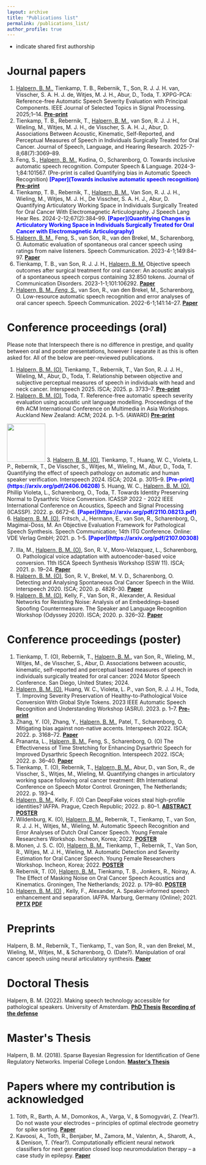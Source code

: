 ```yaml
---
layout: archive
title: "Publications list"
permalink: /publications_list/
author_profile: true
---
```


* indicate shared first authorship

Journal papers
======

1. <u>Halpern, B. M.</u>, Tienkamp, T. B., Rebernik, T., Son, R. J. J. H. van, Visscher, S. A. H. J. de, Witjes, M. J. H., Abur, D., Toda, T. XPPG-PCA: Reference-free Automatic Speech Severity Evaluation with Principal Components. IEEE Journal of Selected Topics in Signal Processing. 2025;1–14.
<span style="color:blue"><b>[Pre-print](https://arxiv.org/pdf/2510.00657)</b></span>
2. Tienkamp, T. B., Rebernik, T., <u>Halpern, B. M.</u>, van Son, R. J. J. H., Wieling, M., Witjes, M. J. H., de Visscher, S. A. H. J., Abur, D. Associations Between Acoustic, Kinematic, Self-Reported, and Perceptual Measures of Speech in Individuals Surgically Treated for Oral Cancer. Journal of Speech, Language, and Hearing Research. 2025-7-8;68(7):3069–89.
3. Feng, S., <u>Halpern, B. M.</u>, Kudina, O., Scharenborg, O. Towards inclusive automatic speech recognition. Computer Speech & Language. 2024-3-1;84:101567. (Pre-print is called Quantifying bias in Automatic Speech Recognition)
<span style="color:blue"><b>[Paper](Towards inclusive automatic speech recognition)</b></span>
<span style="color:blue"><b>[Pre-print](https://arxiv.org/pdf/2103.15122)</b></span>
4. Tienkamp, T. B., Rebernik, T., <u>Halpern, B. M.</u>, Van Son, R. J. J. H., Wieling, M., Witjes, M. J. H., De Visscher, S. A. H. J., Abur, D. Quantifying Articulatory Working Space in Individuals Surgically Treated for Oral Cancer With Electromagnetic Articulography. J Speech Lang Hear Res. 2024-2-12;67(2):384–99.
<span style="color:blue"><b>[Paper](Quantifying Changes in Articulatory Working Space in Individuals Surgically Treated for Oral
Cancer with Electromagnetic Articulography)</b></span>
5. <u>Halpern, B. M.</u>, Feng, S., van Son, R., van den Brekel, M., Scharenborg, O. Automatic evaluation of spontaneous oral cancer speech using ratings from naive listeners. Speech Communication. 2023-4-1;149:84–97.
<span style="color:blue"><b>[Paper](https://www.sciencedirect.com/science/article/pii/S016763932300047X)</b></span>
6. Tienkamp, T. B., van Son, R. J. J. H., <u>Halpern, B. M.</u> Objective speech outcomes after surgical treatment for oral cancer: An acoustic analysis of a spontaneous speech corpus containing 32.850 tokens. Journal of Communication Disorders. 2023-1-1;101:106292.
<span style="color:blue"><b>[Paper](https://www.sciencedirect.com/science/article/pii/S0021992422001101)</b></span> 
7. <u>Halpern, B. M.*, Feng, S.*</u>, van Son, R., van den Brekel, M., Scharenborg, O. Low-resource automatic speech recognition and error analyses of oral cancer speech. Speech Communication. 2022-6-1;141:14–27.
<span style="color:blue"><b>[Paper](https://www.sciencedirect.com/science/article/pii/S0167639322000620)</b></span>
   
Conference proceedings (oral)
======
Please note that Interspeech there is no difference in prestige, and quality between oral and poster presentations, however I separate it as this is often asked for.
All of the below are peer-reviewed publications.

1. <u>Halpern, B. M. (O)</u>, Tienkamp, T., Rebernik, T., Van Son, R. J. J. H., Wieling, M., Abur, D., Toda, T. Relationship between objective and subjective perceptual measures of speech in individuals with head and neck cancer. Interspeech 2025. ISCA; 2025. p. 3733–7.
<span style="color:blue"><b>[Pre-print](https://arxiv.org/pdf/2507.21426.pdf)</b></span>
2. <u>Halpern, B. M. (O)</u>, Toda, T. Reference-free automatic speech severity evaluation using acoustic unit language modelling. Proceedings of the 6th ACM International Conference on Multimedia in Asia Workshops. Auckland New Zealand: ACM; 2024. p. 1–5. (AWARD)
<span style="color:blue"><b>[Pre-print](https://arxiv.org/pdf/2510.00639)</b></span>
<img src="https://karkirowle.github.io/images/award.png" style="width: 100px;">
3. <u>Halpern, B. M. (O)</u>, Tienkamp, T., Huang, W. C., Violeta, L. P., Rebernik, T., De Visscher, S., Witjes, M., Wieling, M., Abur, D., Toda, T. Quantifying the effect of speech pathology on automatic and human speaker verification. Interspeech 2024. ISCA; 2024. p. 3015–9.
<span style="color:blue"><b>[Pre-print](https://arxiv.org/pdf/2406.06208)</b></span>
5. Huang, W. C., <u>Halpern, B. M. (O)</u>, Phillip Violeta, L., Scharenborg, O., Toda, T. Towards Identity Preserving Normal to Dysarthric Voice Conversion. ICASSP 2022 - 2022 IEEE International Conference on Acoustics, Speech and Signal Processing (ICASSP). 2022. p. 6672–6.
<span style="color:blue"><b>[Paper](https://arxiv.org/pdf/2110.08213.pdf)</b></span>
6. <u>Halpern, B. M. (O)</u>, Fritsch, J., Hermann, E., van Son, R., Scharenborg, O., Magimai-Doss, M. An Objective Evaluation Framework for Pathological Speech Synthesis. Speech Communication; 14th ITG Conference. Online: VDE Verlag GmbH; 2021. p. 1–5.
<span style="color:blue"><b>[Paper](https://arxiv.org/pdf/2107.00308)</b></span> 

7. Illa, M., <u>Halpern, B. M. (O)</u>, Son, R. V., Moro-Velazquez, L., Scharenborg, O. Pathological voice adaptation with autoencoder-based voice conversion. 11th ISCA Speech Synthesis Workshop (SSW 11). ISCA; 2021. p. 19–24.
<span style="color:blue"><b>[Paper](https://arxiv.org/pdf/2106.08427)</b></span>
8. <u>Halpern, B. M. (O)</u>, Son, R. V., Brekel, M. V. D., Scharenborg, O. Detecting and Analysing Spontaneous Oral Cancer Speech in the Wild. Interspeech 2020. ISCA; 2020. p. 4826–30.
<span style="color:blue"><b>[Paper](https://arxiv.org/pdf/2007.14205)</b></span>
9. <u>Halpern, B. M. (O)</u>, Kelly, F., Van Son, R., Alexander, A. Residual Networks for Resisting Noise: Analysis of an Embeddings-based Spoofing Countermeasure. The Speaker and Language Recognition Workshop (Odyssey 2020). ISCA; 2020. p. 326–32.
<span style="color:blue"><b>[Paper](https://oxfordwaveresearch.com/wp-content/uploads/2020/04/Odyssey2020_spoofingResNet_Halpern_et_al.pdf)</b></span>



Conference proceedings (poster)
====
1. Tienkamp, T. (O), Rebernik, T., <u>Halpern, B. M.</u>, van Son, R., Wieling, M., Witjes, M., de Visscher, S., Abur, D. Associations between acoustic, kinematic, self-reported and perceptual based measures of speech in individuals surgically treated for oral cancer: 2024 Motor Speech Conference. San Diego, United States; 2024.
2. <u>Halpern, B. M. (O)</u>, Huang, W. C., Violeta, L. P., van Son, R. J. J. H., Toda, T. Improving Severity Preservation of Healthy-to-Pathological Voice Conversion With Global Style Tokens. 2023 IEEE Automatic Speech Recognition and Understanding Workshop (ASRU). 2023. p. 1–7.
<span style="color:blue"><b>[Pre-print](https://arxiv.org/pdf/2310.02570)</b></span>
3. Zhang, Y. (O), Zhang, Y., <u>Halpern, B. M.</u>, Patel, T., Scharenborg, O. Mitigating bias against non-native accents. Interspeech 2022. ISCA; 2022. p. 3168–72.
<span style="color:blue"><b>[Paper](https://www.isca-speech.org/archive/pdfs/interspeech_2022/zhang22n_interspeech.pdf)</b></span>
4. Prananta, L., <u>Halpern, B. M.</u>, Feng, S., Scharenborg, O. (O) The Effectiveness of Time Stretching for Enhancing Dysarthric Speech for Improved Dysarthric Speech Recognition. Interspeech 2022. ISCA; 2022. p. 36–40.
<span style="color:blue"><b>[Paper](https://arxiv.org/pdf/2201.04908.pdf)</b></span>
5.  Tienkamp, T. (O), Rebernik, T., <u>Halpern, B. M.</u>, Abur, D., van Son, R., de Visscher, S., Witjes, M., Wieling, M. Quantifying changes in articulatory working space following oral cancer treatment: 8th International Conference on Speech Motor Control. Groningen, The Netherlands; 2022. p. 193–4.
6.  <u>Halpern, B. M.</u>, Kelly, F. (O) Can DeepFake voices steal high-profile identities? IAFPA. Prague, Czech Republic; 2022. p. 80–1.
<span style="color:blue"><b>[ABSTRACT](https://oxfordwaveresearch.com/wp-content/uploads/2022/07/Abstract-Can-DeepFake-voices-steal-high-profile-identities.pdf) [POSTER](https://oxfordwaveresearch.com/wp-content/uploads/2022/07/Poster-Can-DeepFake-voices-steal-high-profile-identities.pdf)</b></span>
7. Wildenburg, K. (O), <u>Halpern, B. M.</u>, Rebernik, T., Tienkamp, T., van Son, R. J. J. H., Witjes, M., Wieling, M. Automatic Speech Recognition and Error Analyses of Dutch Oral Cancer Speech. Young Female Researchers Workshop. Incheon, Korea; 2022.
<span style="color:blue"><b>[POSTER](https://karkirowle.github.io/images/kirsten2022_YFRW_poster.pdf)</b></span>
8. Monen, J. S. C. (O), <u>Halpern, B. M.</u>, Tienkamp, T., Rebernik, T., Van Son, R., Witjes, M. J. H., Wieling, M. Automatic Detection and Severity Estimation for Oral Cancer Speech. Young Female Researchers Workshop. Incheon, Korea; 2022.
<span style="color:blue"><b>[POSTER](https://karkirowle.github.io/images/monen2022_poster.pdf)</b></span>
9. Rebernik, T. (O), <u>Halpern, B. M.</u>, Tienkamp, T. B., Jonkers, R., Noiray, A. The Effect of Masking Noise on Oral Cancer Speech Acoustics and Kinematics. Groningen, The Netherlands; 2022. p. 179–80.
<span style="color:blue"><b>[POSTER](https://karkirowle.github.io/images/tienkamp2022_SMCPoster.pdf)</b></span>
10. <u>Halpern, B. M. (O)</u> , Kelly, F., Alexander, A. Speaker-informed speech enhancement and separation. IAFPA. Marburg, Germany (Online); 2021.
<span style="color:blue"><b>[PPTX](https://karkirowle.github.io/files/speech_enhancement_iafpa_2021.pptx) [PDF](https://karkirowle.github.io/files/speech_enhancement_iafpa_2021.pdf)</b></span>


Preprints 
======
Halpern, B. M., Rebernik, T., Tienkamp, T., van Son, R., van den Brekel, M., Wieling, M., Witjes, M., & Scharenborg, O. (Date?). Manipulation of oral cancer speech using neural articulatory synthesis.
<span style="color:blue"><b>[Paper](https://arxiv.org/pdf/2203.17072.pdf)</b></span>

Doctoral Thesis
=======
Halpern, B. M. (2022). Making speech technology accessible for pathological speakers. University of Amsterdam.
<span style="color:blue"><b>[PhD Thesis](https://dare.uva.nl/search?identifier=6135311c-3590-415e-b1fa-d7eeebde516c)</b></span>
<span style="color:blue"><b>[Recording of the defense](https://drive.google.com/file/d/1qmd97M0mNEzdmRQiFu4FA_0L_WsItMm_/view?usp=sharing)</b></span>

Master's Thesis 
=======
Halpern, B. M. (2018). Sparse Bayesian Regression for Identification of Gene Regulatory Networks. Imperial College London.
<span style="color:blue"><b>[Master's Thesis](https://github.com/karkirowle/sysidProject/blob/master/VanillaID/thesis/Thesis_Halpern_2018_v3.pdf)</b></span>


Papers where my contribution is acknowledged
=====
1. Tóth, R., Barth, A. M., Domonkos, A., Varga, V., & Somogyvári, Z. (Year?). Do not waste your electrodes – principles of optimal electrode geometry for spike sorting.
<span style="color:blue"><b>[Paper](https://iopscience.iop.org/article/10.1088/1741-2552/ac0f49/pdf)</b></span>
2. Kavoosi, A., Toth, R., Benjaber, M., Zamora, M., Valentın, A., Sharott, A., & Denison, T. (Year?). Computationally efficient neural network classifiers for next generation closed loop neuromodulation therapy – a case study in epilepsy.
<span style="color:blue"><b>[Paper](https://arxiv.org/pdf/2204.12938.pdf)</b></span>
